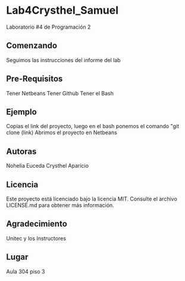 # Lab4Crysthel_Samuel
Laboratorio #4 de Programación 2

Comenzando
---------------
Seguimos las instrucciones del informe del lab

Pre-Requisitos
------------------
Tener Netbeans
Tener Github
Tener el Bash

Ejemplo
----------------
Copias el link del proyecto, luego en el bash ponemos el comando "git clone (link)
Abrimos el proyecto en Netbeans

Autoras
------------
Nohelia Euceda
Crysthel Aparicio

Licencia
------------------------------------
Este proyecto está licenciado bajo la licencia MIT. Consulte el archivo LICENSE.md para obtener más información.

Agradecimiento
------------------
Unitec y los Instructores

Lugar
-------------------------------------
Aula 304 piso 3

